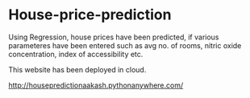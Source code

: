# House-price-prediction
Using Regression, house prices have been predicted, if various parameteres have been entered such as avg no. of rooms, nitric oxide concentration, index of accessibility etc.

This website has been deployed in cloud. 

http://housepredictionaakash.pythonanywhere.com/

